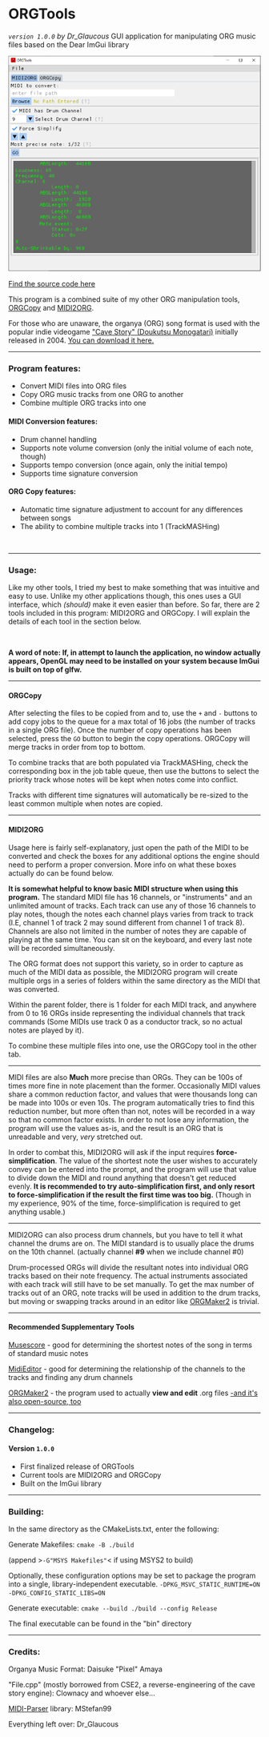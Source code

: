 
# ORGTools
*`version 1.0.0` by Dr_Glaucous*
GUI application for manipulating ORG music files based on the Dear ImGui library



![image](https://github.com/DrGlaucous/ORGTools/raw/main/Screenshots/Tool.PNG)


[Find the source code here](https://github.com/DrGlaucous/ORGTools)

This program is a combined suite of my other ORG manipulation tools,
[ORGCopy](https://github.com/DrGlaucous/ORGCopy) and [MIDI2ORG](https://github.com/DrGlaucous/MIDI2ORG).



For those who are unaware, the organya (ORG) song format is used with the popular indie videogame ["Cave Story" (Doukutsu Monogatari)](https://en.wikipedia.org/wiki/Cave_Story) initially released in 2004. [You can download it here.](https://www.cavestory.org/download/cave-story.php)
___

### Program features:
* Convert MIDI files into ORG files
* Copy ORG music tracks from one ORG to another
* Combine multiple ORG tracks into one
#### MIDI Conversion features:
* Drum channel handling
* Supports note volume conversion (only the initial volume of each note, though)
* Supports tempo conversion (once again, only the initial tempo)
* Supports time signature conversion
#### ORG Copy features:
* Automatic time signature adjustment to account for any differences between songs
* The ability to combine multiple tracks into 1 (TrackMASHing)

&nbsp;
&nbsp;
&nbsp;

___
### Usage:

Like my other tools, I tried my best to make something that was intuitive and easy to use.  Unlike my other applications though, this ones uses a GUI interface, which *(should)* make it even easier than before. So far, there are 2 tools included in this program: MIDI2ORG and ORGCopy. I will explain the details of each tool in the section below.

&nbsp;

**A word of note:
If, in attempt to launch the application, no window actually appears, OpenGL may need to be installed on your system because ImGui is built on top of glfw.**

___
#### ORGCopy

After selecting the files to be copied from and to, use the `+` and `-` buttons to add copy jobs to the queue for a max total of 16 jobs (the number of tracks in a single ORG file). Once the number of copy operations has been selected, press the `GO` button to begin the copy operations. ORGCopy will merge tracks in order from top to bottom.  

To combine tracks that are both populated via TrackMASHing, check the corresponding box in the job table queue, then use the buttons to select the priority track whose notes will be kept when notes come into conflict.

Tracks with different time signatures will automatically be re-sized to the least common multiple when notes are copied.
___

#### MIDI2ORG

Usage here is fairly self-explanatory, just open the path of the MIDI to be converted and check the boxes for any additional options the engine should need to perform a proper conversion. More info on what these boxes actually do can be found below.

**It is somewhat helpful to know basic MIDI structure when using this program.** The standard MIDI file has 16 channels, or "instruments" and an unlimited amount of tracks. Each track can use any of those 16 channels to play notes, though the notes each channel plays varies from track to track (I.E, channel 1 of track 2 may sound different from channel 1 of track 8). Channels are also not limited in the number of notes they are capable of playing at the same time. You can sit on the keyboard, and every last note will be recorded simultaneously.

The ORG format does not support this variety, so in order to capture as much of the MIDI data as possible, the MIDI2ORG program will create multiple orgs in a series of folders within the same directory as the MIDI that was converted.

Within the parent folder, there is 1 folder for each MIDI track, and anywhere from 0 to 16 ORGs inside representing the individual channels that track commands (Some MIDIs use track 0 as a conductor track, so no actual notes are played by it).

To combine these multiple files into one, use the ORGCopy tool in the other tab.
___
MIDI files are also **Much** more precise than ORGs. They can be 100s of times more fine in note placement than the former. Occasionally MIDI values share a common reduction factor, and values that were thousands long can be made into 100s or even 10s. The program automatically tries to find this reduction number, but more often than not, notes will be recorded in a way so that no common factor exists. In order to not lose any information, the program will use the values as-is, and the result is an ORG that is unreadable and very, *very* stretched out.

In order to combat this, MIDI2ORG will ask if the input requires **force-simplification**. The value of the shortest note the user wishes to accurately convey can be entered into the prompt, and the program will use that value to divide down the MIDI and round anything that doesn't get reduced evenly. **It is recommended to try auto-simplification first, and only resort to force-simplification if the result the first time was too big.** (Though in my experience, 90% of the time, force-simplification is required to get anything usable.)
___
MIDI2ORG can also process drum channels, but you have to tell it what channel the drums are on. The MIDI standard is to usually place the drums on the 10th channel. (actually channel **#9** when we include channel #0)

Drum-processed ORGs will divide the resultant notes into individual ORG tracks based on their note frequency. The actual instruments associated with each track will still have to be set manually. To get the max number of tracks out of an ORG, note tracks will be used in addition to the drum tracks, but moving or swapping tracks around in an editor like [ORGMaker2](https://www.cavestory.org/download/music-tools.php) is trivial.
___
#### Recommended Supplementary Tools
[Musescore](https://musescore.org/) - good for determining the shortest notes of the song in terms of standard music notes

[MidiEditor](https://www.midieditor.org/) - good for determining the relationship of the channels to the tracks and finding any drum channels

[ORGMaker2](https://www.cavestory.org/download/music-tools.php) - the program used to actually **view and edit** .org files [-and it's also open-source, too](https://github.com/shbow/organya)

___
### Changelog:
#### Version `1.0.0`
* First finalized release of ORGTools
* Current tools are MIDI2ORG and ORGCopy
* Built on the ImGui library
___
### Building:
In the same directory as the CMakeLists.txt, enter the following:

Generate Makefiles:
`cmake -B ./build`

(append >`-G"MSYS Makefiles"`< if using MSYS2 to build)

Optionally, these configuration options may be set to package the program into a single, library-independent executable.
`-DPKG_MSVC_STATIC_RUNTIME=ON`
`-DPKG_CONFIG_STATIC_LIBS=ON`



Generate executable:
`cmake --build ./build --config Release`

The final executable can be found in the "bin" directory



___
### Credits:
Organya Music Format: Daisuke "Pixel" Amaya

"File.cpp" (mostly borrowed from CSE2, a reverse-engineering of the cave story engine): Clownacy and whoever else...

[MIDI-Parser](https://github.com/MStefan99/Midi-Parser) library: MStefan99

Everything left over: Dr_Glaucous
